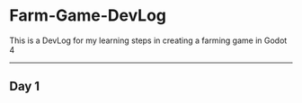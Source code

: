 # Farm-Game-DevLog

<p>This is a DevLog for my learning steps in creating a farming game in Godot 4</p>

<hr>
<h2>Day 1</h2>

